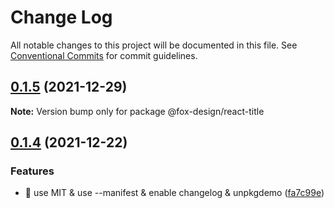 # Change Log

All notable changes to this project will be documented in this file.
See [Conventional Commits](https://conventionalcommits.org) for commit guidelines.

## [0.1.5](https://github.com/foxfamily/foxpage-component-react/compare/@fox-design/react-title@0.1.4...@fox-design/react-title@0.1.5) (2021-12-29)

**Note:** Version bump only for package @fox-design/react-title





## [0.1.4](https://github.com/foxfamily/foxpage-component-react/compare/@fox-design/react-title@0.1.3...@fox-design/react-title@0.1.4) (2021-12-22)


### Features

* 🎸 use MIT & use --manifest & enable changelog & unpkgdemo ([fa7c99e](https://github.com/foxfamily/foxpage-component-react/commit/fa7c99ee497cb0a84aacaa8d97fa57c5a231d9fe))
